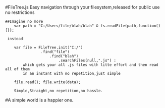 #FileTree.js
	Easy navigation through your filesystem,released for public use no restrictions
	
	##Imagine no more 
		var path = "C:/Users/file/blah/blah" & fs.readFile(path,function(){});
		
	 instead 
	
		var file = FileTree.init("C:/")
					.find("file")
						.find("blah")
							.searchFiles(null,".js") :
		 	which gets your all .js files with litte effort and then read all of them
		    in an instant with no repetition,just simple
		
		file.read(); file.write(data);
		
		Simple,Straight,no repetition,no hassle.
		
#A simple world is a happier one.
